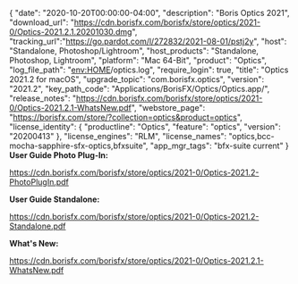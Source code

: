 {
  "date": "2020-10-20T00:00:00-04:00",
  "description": "Boris Optics 2021",
  "download_url": "https://cdn.borisfx.com/borisfx/store/optics/2021-0/Optics-2021.2.1.20201030.dmg",
  "tracking_url":"https://go.pardot.com/l/272832/2021-08-01/pstj2y",
  "host": "Standalone, Photoshop/Lightroom",
  "host_products": "Standalone, Photoshop, Lightroom",
  "platform": "Mac 64-Bit",
  "product": "Optics",
  "log_file_path": "<env:HOME>/optics.log",
  "require_login": true,
  "title": "Optics 2021.2 for macOS",
  "upgrade_topic": "com.borisfx.optics",
  "version": "2021.2",
  "key_path_code": "Applications/BorisFX/Optics/Optics.app/",
  "release_notes": "https://cdn.borisfx.com/borisfx/store/optics/2021-0/Optics-2021.2.1-WhatsNew.pdf",
  "webstore_page": "https://borisfx.com/store/?collection=optics&product=optics",
  "license_identity": {
    "productline": "Optics",
    "feature": "optics",
    "version": "20200413"
  },
  "license_engines": "RLM",
  "license_names": "optics,bcc-mocha-sapphire-sfx-optics,bfxsuite",
  "app_mgr_tags": "bfx-suite current"
}
**User Guide Photo Plug-In:**

https://cdn.borisfx.com/borisfx/store/optics/2021-0/Optics-2021.2-PhotoPlugIn.pdf

**User Guide Standalone:**

https://cdn.borisfx.com/borisfx/store/optics/2021-0/Optics-2021.2-Standalone.pdf

**What's New:**

https://cdn.borisfx.com/borisfx/store/optics/2021-0/Optics-2021.2.1-WhatsNew.pdf
